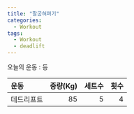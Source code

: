 ```yaml
---
title: "팔굽혀펴기"
categories:
  - Workout
tags:
  - Workout
  - deadlift
---
```

오늘의 운동 : 등

|운동|중량(Kg)|세트수|횟수|
|:---|---:|---:|---:|
|데드리프트|85|5|4|